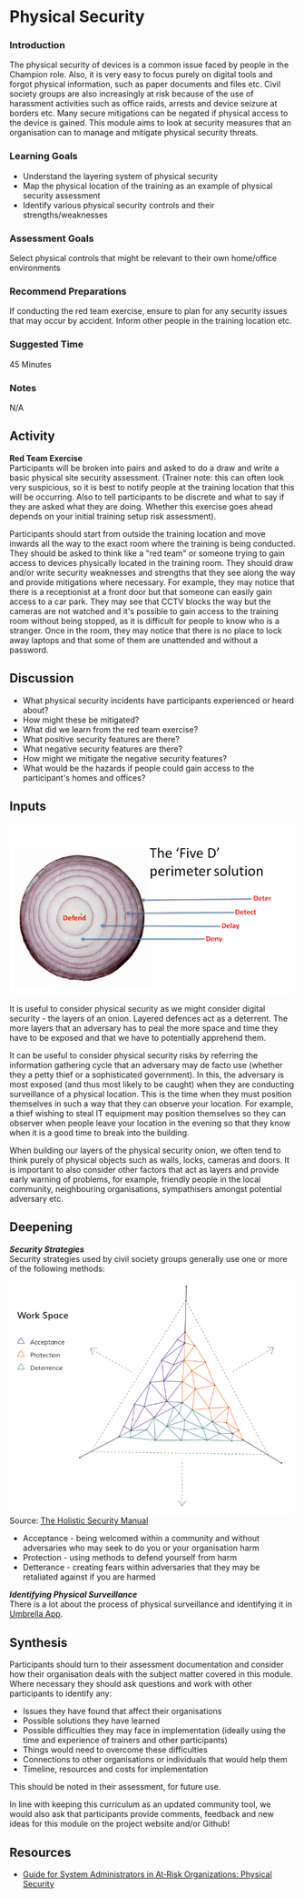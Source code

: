 # Physical Security



### Introduction
The physical security of devices is a common issue faced by people in the Champion role. Also, it is very easy to focus purely on digital tools and forgot physical information, such as paper documents and files etc. Civil society groups are also increasingly at risk because of the use of harassment activities such as office raids, arrests and device seizure at borders etc. Many secure mitigations can be negated if physical access to the device is gained. This module aims to look at security measures that an organisation can to manage and mitigate physical security threats.

### Learning Goals

* Understand the layering system of physical security
* Map the physical location of the training as an example of physical security assessment
* Identify various physical security controls and their strengths/weaknesses

### Assessment Goals
Select physical controls that might be relevant to their own home/office environments

### Recommend Preparations
If conducting the red team exercise, ensure to plan for any security issues that may occur by accident. Inform other people in the training location etc.

### Suggested Time

45 Minutes

### Notes
N/A

## Activity    
**Red Team Exercise**       
Participants will be broken into pairs and asked to do a draw and write a basic physical site security assessment. (Trainer note: this can often look very suspicious, so it is best to notify people at the training location that this will be occurring. Also to tell participants to be discrete and what to say if they are asked what they are doing. Whether this exercise goes ahead depends on your initial training setup risk assessment). 

Participants should start from outside the training location and move inwards all the way to the exact room where the training is being conducted. They should be asked to think like a "red team" or someone trying to gain access to devices physically located in the training room. They should draw and/or write security weaknesses and strengths that they see along the way and provide mitigations where necessary. For example, they may notice that there is a receptionist at a front door but that someone can easily gain access to a car park. They may see that CCTV blocks the way but the cameras are not watched and it's possible to gain access to the training room without being stopped, as it is difficult for people to know who is a stranger. Once in the room, they may notice that there is no place to lock away laptops and that some of them are unattended and without a password.

## Discussion  
* What physical security incidents have participants experienced or heard about?
* How might these be mitigated?
* What did we learn from the red team exercise?
* What positive security features are there?
* What negative security features are there?
* How might we mitigate the negative security features?
* What would be the hazards if people could gain access to the participant's homes and offices?

## Inputs  
![Security Onion](img/physical/fived.png)

It is useful to consider physical security as we might consider digital security -  the layers of an onion. Layered defences act as a deterrent. The more layers that an adversary has to peal the more space and time they have to be exposed and that we have to potentially apprehend them. 

It can be useful to consider physical security risks by referring the information gathering cycle that an adversary may de facto use (whether they a petty thief or a sophisticated government). In this, the adversary is most exposed (and thus most likely to be caught) when they are conducting surveillance of a physical location. This is the time when they must position themselves in such a way that they can observe your location. For example, a thief wishing to steal IT equipment may position themselves so they can observer when people leave your location in the evening so that they know when it is a good time to break into the building.

When building our layers of the physical security onion, we often tend to think purely of physical objects such as walls, locks, cameras and doors. It is important to also consider other factors that act as layers and provide early warning of problems, for example, friendly people in the local community, neighbouring organisations, sympathisers amongst potential adversary etc.

## Deepening   
***Security Strategies***   
Security strategies used by civil society groups generally use one or more of the following methods:

![Three Strategies](img/physical/threemethods.png)
Source: [The Holistic Security Manual](https://holistic-security.tacticaltech.org)

* Acceptance - being welcomed within a community and without adversaries who may seek to do you or your organisation harm
* Protection - using methods to defend yourself from harm
* Detterance - creating fears within adversaries that they may be retaliated against if you are harmed

***Identifying Physical Surveillance***  
There is a lot about the process of physical surveillance and identifying it in [Umbrella App](https://www.secfirst.org).

## Synthesis   
Participants should turn to their assessment documentation and consider how their organisation deals with the subject matter covered in this module. Where necessary they should ask questions and work with other participants to identify any:
 
* Issues they have found that affect their organisations
* Possible solutions they have learned
* Possible difficulties they may face in implementation (ideally using the time and experience of trainers and other participants)
* Things would need to overcome these difficulties
* Connections to other organisations or individuals that would help them
* Timeline, resources and costs for implementation

This should be noted in their assessment, for future use. 

In line with keeping this curriculum as an updated community tool, we would also ask that participants provide comments, feedback and new ideas for this module on the project website and/or Github!

## Resources
* [Guide for System Administrators in At‐Risk Organizations: Physical Security](https://github.com/OpenInternet/System_Administrator_Guide_Text/blob/master/en/best_practices/physical_security/index.md)